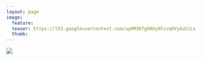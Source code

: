 ```yaml
---
layout: page
image:
  feature:
  teaser: https://lh3.googleusercontent.com/uyHM36fg9AUyXFzvqOVyAuCcLs-fv7-Ch4puM8e3PU8=w245-h176-no
  thumb:
---
```


![](https://lh3.googleusercontent.com/lNBsl1qweJLiIRkWDmUR0q1kq2MeNhTSDLHT2UKESME=w800)
